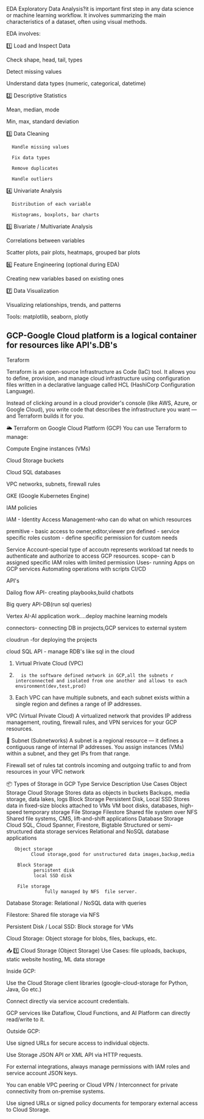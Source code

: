 
EDA 
Exploratory Data Analysis?it is important first step in any data science or machine learning workflow. It involves summarizing the main characteristics of a dataset, often using visual methods.

EDA  involves:

1️⃣ Load and Inspect Data

Check shape, head, tail, types

Detect missing values

Understand data types (numeric, categorical, datetime)

2️⃣ Descriptive Statistics

Mean, median, mode

Min, max, standard deviation


3️⃣ Data Cleaning

      Handle missing values

      Fix data types

      Remove duplicates

      Handle outliers


4️⃣ Univariate Analysis

      Distribution of each variable

      Histograms, boxplots, bar charts


5️⃣ Bivariate / Multivariate Analysis

Correlations between variables

Scatter plots, pair plots, heatmaps, grouped bar plots

6️⃣ Feature Engineering (optional during EDA)

Creating new variables based on existing ones

7️⃣ Data Visualization

Visualizing relationships, trends, and patterns

Tools: matplotlib, seaborn, plotly






## GCP-Google Cloud platform is a logical container for resources like API's.DB's

Teraform

Terraform is an open-source Infrastructure as Code (IaC) tool. It allows you to define, provision, and manage cloud infrastructure using configuration files written in a declarative language called HCL (HashiCorp Configuration Language).

Instead of clicking around in a cloud provider's console (like AWS, Azure, or Google Cloud), you write code that describes the infrastructure you want — and Terraform builds it for you.

🌥️ Terraform on Google Cloud Platform (GCP)
You can use Terraform to manage:

Compute Engine instances (VMs)

Cloud Storage buckets

Cloud SQL databases

VPC networks, subnets, firewall rules

GKE (Google Kubernetes Engine)

IAM policies

IAM - Identity Access Management-who can do what on which resources

premitive -  basic access to owner,editor,viewer
pre defined - service specific roles
custom - define specific permission for custom needs

Service Account-special type of accoutn represents workload tat needs to authenticate and authorize to access GCP resources.
scope- can b assigned specific IAM roles with limited permission 
Uses- running Apps on GCP services
      Automating operations with scripts CI/CD

API's

Dailog flow API- creating playbooks,build chatbots

Big query API-DB(run sql queries)

Vertex AI-AI application work....deploy machine learning models

connectors- connecting DB in projects,GCP services to external system

cloudrun -for deploying the projects

cloud SQL API - manage RDB's like sql in the cloud


1. Virtual Private Cloud (VPC)

2.       is the software defined network in GCP,all the subnets r interconnected and isolated from one another and allows to each environment(dev,test,prod)
3.    Each VPC can have multiple subnets, and each subnet exists within a single region and defines a range of IP addresses.

 VPC (Virtual Private Cloud)
A virtualized network that provides IP address management, routing, firewall rules, and VPN services for your GCP resources.

🔹 Subnet (Subnetworks)
A subnet is a regional resource — it defines a contiguous range of internal IP addresses. You assign instances (VMs) within a subnet, and they get IPs from that range.

Firewall
set of rules tat controls incoming and outgoing trafiic to and from resources in your VPC network



📦 Types of Storage in GCP
Type	Service	Description	Use Cases
Object Storage	Cloud Storage	Stores data as objects in buckets	Backups, media storage, data lakes, logs
Block Storage	Persistent Disk, Local SSD	Stores data in fixed-size blocks attached to VMs	VM boot disks, databases, high-speed temporary storage
File Storage	Filestore	Shared file system over NFS	Shared file systems, CMS, lift-and-shift applications
Database Storage	Cloud SQL, Cloud Spanner, Firestore, Bigtable	Structured or semi-structured data storage services	Relational and NoSQL database applications

       Object storage
             Cloud storage,good for unstructured data images,backup,media

        Block Storage
              persistent disk
              local SSD disk

        File storage
                  fully managed by NFS  file server.



 Database Storage: Relational / NoSQL data with queries

Filestore: Shared file storage via NFS

Persistent Disk / Local SSD: Block storage for VMs

Cloud Storage: Object storage for blobs, files, backups, etc.


📥 1️⃣ Cloud Storage (Object Storage)
Use Cases: file uploads, backups, static website hosting, ML data storage

Inside GCP:

Use the Cloud Storage client libraries (google-cloud-storage for Python, Java, Go etc.)

Connect directly via service account credentials.

GCP services like Dataflow, Cloud Functions, and AI Platform can directly read/write to it.

Outside GCP:

Use signed URLs for secure access to individual objects.

Use Storage JSON API or XML API via HTTP requests.

For external integrations, always manage permissions with IAM roles and service account JSON keys.

You can enable VPC peering or Cloud VPN / Interconnect for private connectivity from on-premise systems.

Use signed URLs or signed policy documents for temporary external access to Cloud Storage.

      

